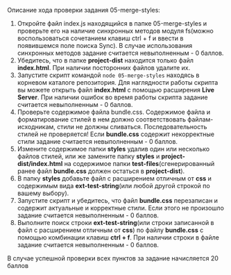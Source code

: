 Описание хода проверки задания 05-merge-styles:

1. Откройте файл index.js находящийся в папке 05-merge-styles и проверьте его на наличие синхронных методов модуля fs(можно воспользоваться сочетанием клавиш ctrl + f и ввести в появившемся поле поиска Sync). В случае использования синхронных методов задание считается невыполненным - 0 баллов.
2. Убедитесь, что в папке **project-dist** находится только файл **index.html**. При наличии посторонних файлов удалите их.
3. Запустите скрипт командой ```node 05-merge-styles``` находясь в корневом каталоге репозитория. Для наглядности работы скрипта вы можете открыть файл **index.html** с помощью расширения **Live Server**. При наличии ошибок во время работы скрипта задание считается невыполненным - 0 баллов.  
4. Проверьте содержимое файла bundle.css. Cодержимое файла и форматирование стилей в нем должно соответствовать файлам-исходникам, стили не должны сливаться. Последовательность стилей не проверяется!   Если **bundle.css** содержит некорректные стили задание считается невыполненным - 0 баллов.
5. Измените содержимое папки **styles** удалив один или несколько файлов стилей, или же замените папку **styles** и **project-dist/index.html** на содержимое папки **test-files**(сгенерированный ранее файл **bundle.css** должен остаться в **project-dist**). 
6. В папку **styles** добавьте файл с расширением отличным от **css** и содержимым вида **ext-test-string**(или любой другой строкой по вашему выбору). 
7. Запустите скрипт и убедитесь, что файл **bundle.css** перезаписан и содержит актуальные и корректные стили. Если этого не произошло задание считается невыполненным - 0 баллов.
8. Выполните поиск строки **ext-test-string**(или строки записанной в файл с расширением отличным от **css**) по файлу **bundle.css** с помощью комбинации клавиш **ctrl + f**. При наличии строки в файле задание считается невыполненным - 0 баллов.

В случае успешной проверки всех пунктов за задание начисляется 20 баллов